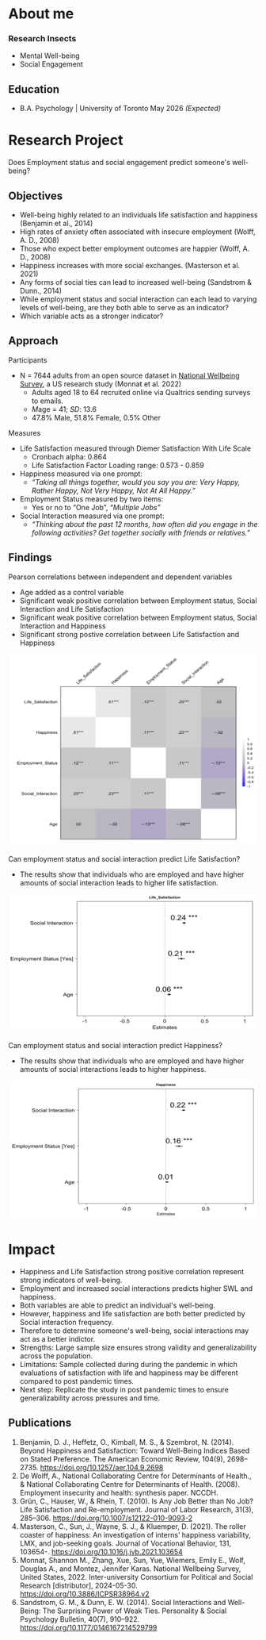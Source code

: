 # About me

### Research Insects
- Mental Well-being
- Social Engagement

## Education
- B.A. Psychology | University of Toronto May 2026 _(Expected)_

# Research Project
Does Employment status and social engagement predict someone's well-being?

## Objectives
- Well-being highly related to an individuals life satisfaction and happiness (Benjamin et al., 2014)
- High rates of anxiety often associated with insecure employment (Wolff, A. D., 2008)
- Those who expect better employment outcomes are happier (Wolff, A. D., 2008)
- Happiness increases with more social exchanges. (Masterson et al. 2021)
- Any forms of social ties can lead to increased well-being (Sandstrom & Dunn., 2014)
- While employment status and social interaction can each lead to varying levels of well-being, are they both able to serve as an indicator?
- Which variable acts as a stronger indicator?

## Approach
Participants
- N = 7644 adults from an open source dataset in [National Wellbeing Survey](https://www.icpsr.umich.edu/web/ICPSR/studies/38964), a US research study (Monnat et al. 2022)
  - Adults aged 18 to 64 recruited online via Qualtrics sending surveys to emails.
  - *M*age = 41; *SD*: 13.6
  - 47.8% Male, 51.8% Female, 0.5% Other

Measures
- Life Satisfaction measured through Diemer Satisfaction With Life Scale
  - Cronbach alpha: 0.864
  - Life Satisfaction Factor Loading range: 0.573 - 0.859
- Happiness measured via one prompt:
  - *“Taking all things together, would you say you are: Very Happy, Rather Happy, Not Very Happy, Not At All Happy.”*
- Employment Status measured by two items:
  - Yes or no to “One Job”, *“Multiple Jobs”*
- Social Interaction measured via one prompt:
  - *“Thinking about the past 12 months, how often did you engage in the following activities? Get together socially with friends or relatives.”*
 
## Findings
Pearson correlations between independent and dependent variables
- Age added as a control variable
- Significant weak positive correlation between Employment status, Social Interaction and Life Satisfaction
- Significant weak positive correlation between Employment status, Social Interaction and Happiness
- Significant strong postive correlation between Life Satisfaction and Happiness

![Pearon Correlation](/assets/img/Corr.png)

Can employment status and social interaction predict Life Satisfaction?
- The results show that individuals who are employed and have higher amounts of social interaction leads to higher life satisfaction.

![SWL Regression](/assets/img/SWL_Regression.png)

Can employment status and social interaction predict Happiness?
- The results show that individuals who are employed and have higher amounts of social interactions leads to higher happiness.

![Happiness Regression](assets/img/Happiness_Regression.png)

# Impact
- Happiness and Life Satisfaction strong positive correlation represent strong indicators of well-being.
- Employment and increased social interactions predicts higher SWL and happiness.
- Both variables are able to predict an individual's well-being.
- However, happiness and life satisfaction are both better predicted by Social interaction frequency.
- Therefore to determine someone's well-being, social interactions may act as a better indictor.
- Strengths: Large sample size ensures strong validity and generalizability across the population.
- Limitations: Sample collected during during the pandemic in which evaluations of satisfaction with life and happiness may be different compared to post pandemic times.
- Next step: Replicate the study in post pandemic times to ensure generalizability across pressures and time.

## Publications

1. Benjamin, D. J., Heffetz, O., Kimball, M. S., & Szembrot, N. (2014). Beyond Happiness and Satisfaction: Toward Well-Being Indices Based on Stated Preference. The American Economic Review, 104(9), 2698–2735. https://doi.org/10.1257/aer.104.9.2698
2. De Wolff, A., National Collaborating Centre for Determinants of Health., & National Collaborating Centre for Determinants of Health. (2008). Employment insecurity and health: synthesis paper. NCCDH.
3. Grün, C., Hauser, W., & Rhein, T. (2010). Is Any Job Better than No Job? Life Satisfaction and Re-employment. Journal of Labor Research, 31(3), 285–306. https://doi.org/10.1007/s12122-010-9093-2
4. Masterson, C., Sun, J., Wayne, S. J., & Kluemper, D. (2021). The roller coaster of happiness: An investigation of interns’ happiness variability, LMX, and job-seeking goals. Journal of Vocational Behavior, 131, 103654-. https://doi.org/10.1016/j.jvb.2021.103654
5. Monnat, Shannon M., Zhang, Xue, Sun, Yue, Wiemers, Emily E., Wolf, Douglas A., and Montez, Jennifer Karas. National Wellbeing Survey, United States, 2022. Inter-university Consortium for Political and Social Research [distributor], 2024-05-30. https://doi.org/10.3886/ICPSR38964.v2
6. Sandstrom, G. M., & Dunn, E. W. (2014). Social Interactions and Well-Being: The Surprising Power of Weak Ties. Personality & Social Psychology Bulletin, 40(7), 910–922. https://doi.org/10.1177/0146167214529799

